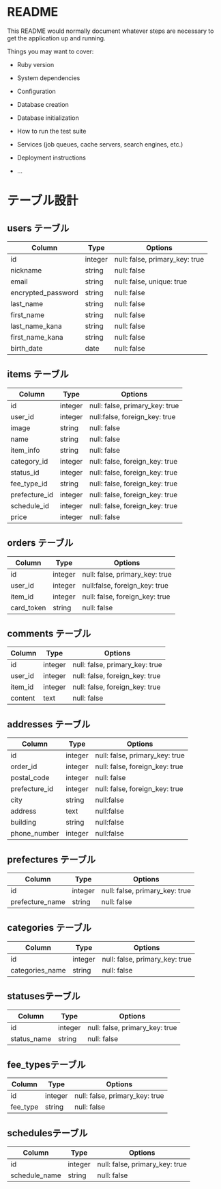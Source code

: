 # README

This README would normally document whatever steps are necessary to get the
application up and running.

Things you may want to cover:

* Ruby version

* System dependencies

* Configuration

* Database creation

* Database initialization

* How to run the test suite

* Services (job queues, cache servers, search engines, etc.)

* Deployment instructions

* ...

# テーブル設計

## users テーブル

| Column             | Type    | Options     |
| ------------------ | ------- | ----------- |
| id                 | integer | null: false, primary_key: true |
| nickname           | string  | null: false |
| email              | string  | null: false, unique: true |
| encrypted_password | string  | null: false |
| last_name          | string  | null: false |
| first_name         | string  | null: false |
| last_name_kana     | string  | null: false |
| first_name_kana    | string  | null: false |
| birth_date         | date    | null: false |


## items テーブル

| Column | Type   | Options     |
| ------ | ------ | ----------- |
| id     | integer| null: false, primary_key: true |
| user_id | integer | null:false, foreign_key: true |
| image | string | null: false |
| name   | string | null: false |
| item_info | string | null: false |
| category_id | integer | null: false, foreign_key: true|
| status_id | integer | null: false, foreign_key: true|
| fee_type_id | string | null: false, foreign_key: true|
| prefecture_id | integer | null: false, foreign_key: true|
| schedule_id | integer | null: false, foreign_key: true|
| price | integer | null: false |

## orders テーブル

| Column | Type   | Options     |
| ------ | ------ | ----------- |
| id     | integer| null: false, primary_key: true |
| user_id | integer | null:false, foreign_key: true |
| item_id | integer | null: false, foreign_key: true |
| card_token | string | null: false |

## comments テーブル

| Column  | Type       | Options                        |
| ------- | ---------- | ------------------------------ |
| id      | integer    | null: false, primary_key: true |
| user_id | integer | null: false, foreign_key: true |
| item_id | integer | null: false, foreign_key: true |
| content | text | null: false |


## addresses テーブル

| Column | Type       | Options                        |
| ------ | ---------- | ------------------------------ |
| id     | integer| null: false, primary_key: true |
| order_id | integer | null: false, foreign_key: true|
| postal_code | integer | null: false |
| prefecture_id | integer | null: false, foreign_key: true|
| city | string | null:false |
| address | text | null:false |
| building | string | null:false |
| phone_number | integer | null:false |


## prefectures テーブル

| Column  | Type       | Options                        |
| ------- | ---------- | ------------------------------ |
| id      | integer    | null: false, primary_key: true |
| prefecture_name | string | null: false |

## categories テーブル

| Column  | Type       | Options                        |
| ------- | ---------- | ------------------------------ |
| id      | integer    | null: false, primary_key: true |
| categories_name | string | null: false |

##  statusesテーブル

| Column  | Type       | Options                        |
| ------- | ---------- | ------------------------------ |
| id      | integer    | null: false, primary_key: true |
| status_name | string | null: false |

##  fee_typesテーブル

| Column  | Type       | Options                        |
| ------- | ---------- | ------------------------------ |
| id      | integer    | null: false, primary_key: true |
| fee_type | string | null: false |

##  schedulesテーブル

| Column  | Type       | Options                        |
| ------- | ---------- | ------------------------------ |
| id      | integer    | null: false, primary_key: true |
| schedule_name | string | null: false |